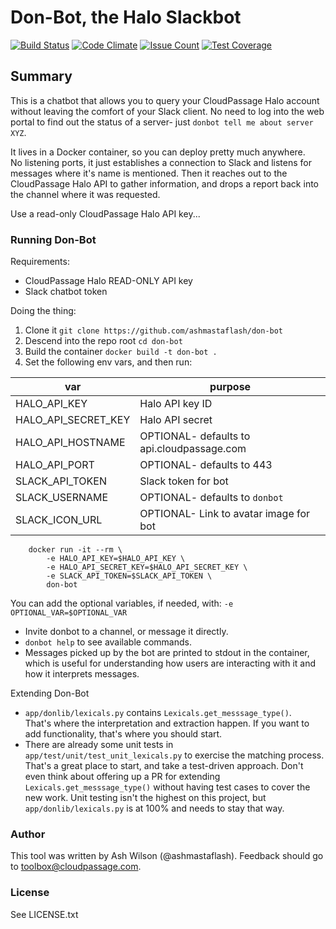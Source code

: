 # Don-Bot, the Halo Slackbot

[![Build Status](https://travis-ci.org/ashmastaflash/don-bot.svg?branch=master)](https://travis-ci.org/ashmastaflash/don-bot)
[![Code Climate](https://codeclimate.com/github/ashmastaflash/don-bot/badges/gpa.svg)](https://codeclimate.com/github/ashmastaflash/don-bot)
[![Issue Count](https://codeclimate.com/github/ashmastaflash/don-bot/badges/issue_count.svg)](https://codeclimate.com/github/ashmastaflash/don-bot)
[![Test Coverage](https://codeclimate.com/github/ashmastaflash/don-bot/badges/coverage.svg)](https://codeclimate.com/github/ashmastaflash/don-bot/coverage)


## Summary

This is a chatbot that allows you to query your CloudPassage Halo account
without leaving the comfort of your Slack client.  No need to log into the
web portal to find out the status of a server- just
`donbot tell me about server XYZ`.

It lives in a Docker container, so you can deploy pretty much anywhere.  
No listening ports, it just establishes a connection to Slack and listens
for messages where it's name is mentioned. Then it reaches out to the
CloudPassage Halo API to gather information, and drops a report back into the
channel where it was requested.


Use a read-only CloudPassage Halo API key...

### Running Don-Bot

Requirements:

* CloudPassage Halo READ-ONLY API key
* Slack chatbot token

Doing the thing:

1. Clone it `git clone https://github.com/ashmastaflash/don-bot`
1. Descend into the repo root `cd don-bot`
1. Build the container `docker build -t don-bot .`
1. Set the following env vars, and then run:

| var                 | purpose                                      |
|---------------------|----------------------------------------------|
| HALO_API_KEY        | Halo API key ID                              |
| HALO_API_SECRET_KEY | Halo API secret                              |
| HALO_API_HOSTNAME   | OPTIONAL- defaults to api.cloudpassage.com   |
| HALO_API_PORT       | OPTIONAL- defaults to 443                    |
| SLACK_API_TOKEN     | Slack token for bot                          |
| SLACK_USERNAME      | OPTIONAL- defaults to `donbot`               |
| SLACK_ICON_URL      | OPTIONAL- Link to avatar image for bot       |

```
    docker run -it --rm \
        -e HALO_API_KEY=$HALO_API_KEY \
        -e HALO_API_SECRET_KEY=$HALO_API_SECRET_KEY \
        -e SLACK_API_TOKEN=$SLACK_API_TOKEN \
        don-bot
```

You can add the optional variables, if needed, with:
`-e OPTIONAL_VAR=$OPTIONAL_VAR`


* Invite donbot to a channel, or message it directly.
* `donbot help` to see available commands.
* Messages picked up by the bot are printed to stdout in the container, which
is useful for understanding how users are interacting with it and how it
interprets messages.


Extending Don-Bot

* `app/donlib/lexicals.py` contains `Lexicals.get_messsage_type()`.  
That's where the interpretation and extraction happen.  If you want to
add functionality, that's where you should start.
* There are already some unit tests in `app/test/unit/test_unit_lexicals.py`
to exercise the matching process.  That's a great place to start, and take a
test-driven approach.  Don't even think about offering up a PR for extending
`Lexicals.get_messsage_type()` without having test cases to cover the new work.
Unit testing isn't the highest on this project, but `app/donlib/lexicals.py`
is at 100% and needs to stay that way.

### Author

This tool was written by Ash Wilson (@ashmastaflash).  Feedback should go to
<toolbox@cloudpassage.com>.

### License

See LICENSE.txt
